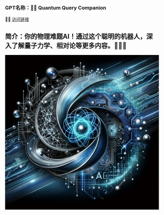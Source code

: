 ### GPT名称：🌌✨ Quantum Query Companion 
🤖🔬
[访问链接](https://chat.openai.com/g/g-ddKLGUNh8)
## 简介：你的物理难题AI！通过这个聪明的机器人，深入了解量子力学、相对论等更多内容。🧠💡🚀
![头像](../imgs/g-ddKLGUNh8.png)

